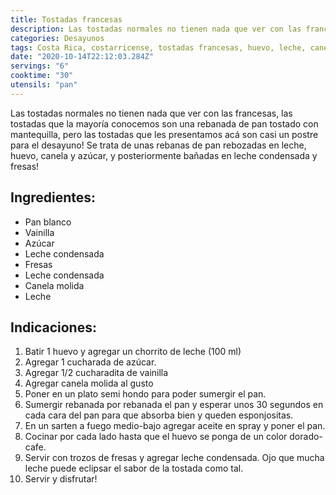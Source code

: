 ```yaml
---
title: Tostadas francesas
description: Las tostadas normales no tienen nada que ver con las francesas, descubre porqué...
categories: Desayunos
tags: Costa Rica, costarricense, tostadas francesas, huevo, leche, canela
date: "2020-10-14T22:12:03.284Z"
servings: "6"
cooktime: "30"
utensils: "pan"
---
```


Las tostadas normales no tienen nada que ver con las francesas, las tostadas que la mayoría conocemos son una rebanada de pan tostado con mantequilla, pero las tostadas que les presentamos acá son casi un postre para el desayuno! Se trata de unas rebanas de pan rebozadas en leche, huevo, canela y azúcar, y posteriormente bañadas en leche condensada y fresas!

## Ingredientes:

- Pan blanco
- Vainilla
- Azúcar
- Leche condensada
- Fresas
- Leche condensada
- Canela molida
- Leche

## Indicaciones:

1. Batir 1 huevo y agregar un chorrito de leche (100 ml)
2. Agregar 1 cucharada de azúcar. 
3. Agregar 1/2 cucharadita de vainilla
4. Agregar canela molida al gusto 
5. Poner en un plato semi hondo para poder sumergir el pan.
6. Sumergir rebanada por rebanada el pan y esperar unos 30 segundos en cada cara del pan para que absorba bien y queden esponjositas.
7. En un sarten a fuego medio-bajo agregar aceite en spray y poner el pan. 
8. Cocinar por cada lado hasta que el huevo se ponga de un color dorado-cafe.
9. Servir con trozos de fresas y agregar leche condensada. Ojo que mucha leche puede eclipsar el sabor de la tostada como tal.
10. Servir y disfrutar!